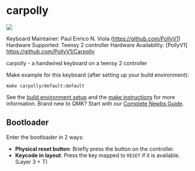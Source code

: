 # carpolly

![](https://imgur.com/w691sNn)

Keyboard Maintainer: Paul Enrico N. Viola (https://github.com/PollyV1)                                                                                                      Hardware Supported: Teensy 2 controller                                                                                                                                     Hardware Availability: [PollyV1] https://github.com/PollyV1/Carpolly

carpolly - a handwired keyboard on a teensy 2 controller

Make example for this keyboard (after setting up your build environment):

    make carpolly/default:default

See the [build environment setup](https://docs.qmk.fm/#/getting_started_build_tools) and the [make instructions](https://docs.qmk.fm/#/getting_started_make_guide) for more information. Brand new to QMK? Start with our [Complete Newbs Guide](https://docs.qmk.fm/#/newbs).

## Bootloader

Enter the bootloader in 2 ways:

* **Physical reset button**: Briefly press the button on the controller.
* **Keycode in layout**: Press the key mapped to `RESET` if it is available. (Layer 3 + T)
